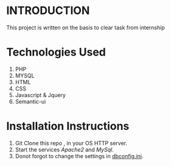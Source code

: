 # INTRODUCTION

This project is written on the basis to clear task from internship

# Technologies Used

1. PHP
2. MYSQL
3. HTML
4. CSS
5. Javascript & Jquery
6. Semantic-ui

# Installation Instructions

1. Git Clone this repo , in your OS HTTP server.
2. Start the services *Apache2* and *MySql*.
3. Donot forgot to change the settings in [dbconfig.ini](dbconfig.ini).